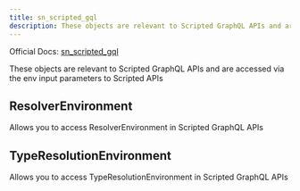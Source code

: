 ```yaml
---
title: sn_scripted_gql
description: These objects are relevant to Scripted GraphQL APIs and are accessed via the env input parameters to Scripted APIs
---
```

Official Docs: [sn_scripted_gql](https://docs.servicenow.com/search?q=sn_scripted_gql)

These objects are relevant to Scripted GraphQL APIs and are accessed via the env input parameters to Scripted APIs


## ResolverEnvironment
Allows you to access ResolverEnvironment in Scripted GraphQL APIs

## TypeResolutionEnvironment
Allows you to access TypeResolutionEnvironment in Scripted GraphQL APIs
